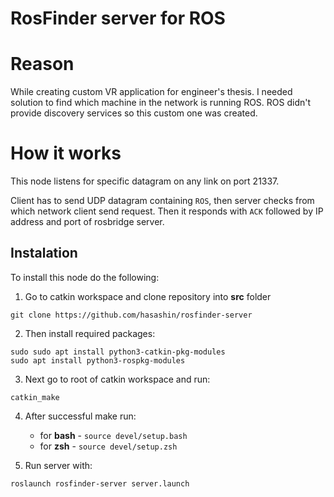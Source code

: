 RosFinder server for ROS
===

# Reason
While creating custom VR application for engineer's thesis. I needed solution to find which machine in the network is running ROS. ROS didn't provide discovery services so this custom one was created.

# How it works

This node listens for specific datagram on any link on port 21337. 

Client has to send UDP datagram containing `ROS`, then server checks from which network client send request. Then it responds with `ACK` followed by IP address and port of rosbridge server.

## Instalation

To install this node do the following:
1. Go to catkin workspace and clone repository into __src__ folder
```
git clone https://github.com/hasashin/rosfinder-server
```

2. Then install required packages:
```
sudo sudo apt install python3-catkin-pkg-modules
sudo apt install python3-rospkg-modules
```

3. Next go to root of catkin workspace and run:
```
catkin_make
```
4. After successful make run:
    - for __bash__ - `source devel/setup.bash`
    - for __zsh__ - `source devel/setup.zsh`

5. Run server with:
```
roslaunch rosfinder-server server.launch
```
